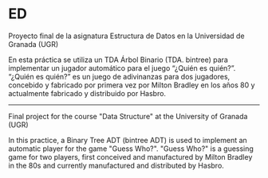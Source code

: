 # ED
Proyecto final de la asignatura Estructura de Datos en la Universidad de Granada (UGR)

En esta práctica se utiliza un TDA Árbol Binario (TDA. bintree) para implementar un jugador automático para el juego “¿Quién es quién?”. “¿Quién es quién?” es un juego de adivinanzas para dos jugadores, concebido y fabricado por primera vez por Milton Bradley en los años 80 y actualmente fabricado y distribuido por Hasbro.

-----

Final project for the course "Data Structure" at the University of Granada (UGR)

In this practice, a Binary Tree ADT (bintree ADT) is used to implement an automatic player for the game "Guess Who?". "Guess Who?" is a guessing game for two players, first conceived and manufactured by Milton Bradley in the 80s and currently manufactured and distributed by Hasbro.
